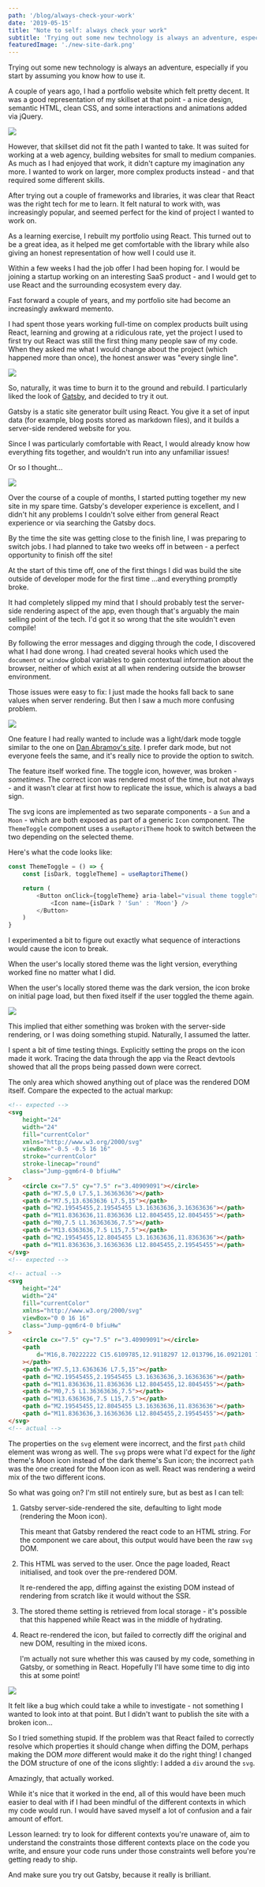 ```yaml
---
path: '/blog/always-check-your-work'
date: '2019-05-15'
title: "Note to self: always check your work"
subtitle: 'Trying out some new technology is always an adventure, especially if you start by assuming you know how to use it.'
featuredImage: './new-site-dark.png'
---
```


Trying out some new technology is always an adventure, especially if you start by assuming you know how to use it.

A couple of years ago, I had a portfolio website which felt pretty decent. It was a good representation of my skillset at that point - a nice design, semantic HTML, clean CSS, and some interactions and animations added via jQuery.

![](./old-site.png)

However, that skillset did not fit the path I wanted to take. It was suited for working at a web agency, building websites for small to medium companies. As much as I had enjoyed that work, it didn't capture my imagination any more. I wanted to work on larger, more complex products instead - and that required some different skills.

After trying out a couple of frameworks and libraries, it was clear that React was the right tech for me to learn. It felt natural to work with, was increasingly popular, and seemed perfect for the kind of project I wanted to work on.

As a learning exercise, I rebuilt my portfolio using React. This turned out to be a great idea, as it helped me get comfortable with the library while also giving an honest representation of how well I could use it.

Within a few weeks I had the job offer I had been hoping for. I would be joining a startup working on an interesting SaaS product - and I would get to use React and the surrounding ecosystem every day.

Fast forward a couple of years, and my portfolio site had become an increasingly awkward memento.

I had spent those years working full-time on complex products built using React, learning and growing at a ridiculous rate, yet the project I used to first try out React was still the first thing many people saw of my code. When they asked me what I would change about the project (which happened more than once), the honest answer was "every single line".

![](./fiery-sky.jpg)

So, naturally, it was time to burn it to the ground and rebuild. I particularly liked the look of [Gatsby](https://www.gatsbyjs.org/), and decided to try it out.

Gatsby is a static site generator built using React. You give it a set of input data (for example, blog posts stored as markdown files), and it builds a server-side rendered website for you.

Since I was particularly comfortable with React, I would already know how everything fits together, and wouldn't run into any unfamiliar issues!

Or so I thought...

![](./new-site-dark.png)

Over the course of a couple of months, I started putting together my new site in my spare time. Gatsby's developer experience is excellent, and I didn't hit any problems I couldn't solve either from general React experience or via searching the Gatsby docs.

By the time the site was getting close to the finish line, I was preparing to switch jobs. I had planned to take two weeks off in between - a perfect opportunity to finish off the site!

At the start of this time off, one of the first things I did was build the site outside of developer mode for the first time ...and everything promptly broke.

It had completely slipped my mind that I should probably test the server-side rendering aspect of the app, even though that's arguably the main selling point of the tech. I'd got it so wrong that the site wouldn't even compile!

By following the error messages and digging through the code, I discovered what I had done wrong. I had created several hooks which used the `document` or `window` global variables to gain contextual information about the browser, neither of which exist at all when rendering outside the browser environment.

Those issues were easy to fix: I just made the hooks fall back to sane values when server rendering. But then I saw a much more confusing problem.

![](./new-site-light.png)

One feature I had really wanted to include was a light/dark mode toggle similar to the one on [Dan Abramov's site](https://overreacted.io/). I prefer dark mode, but not everyone feels the same, and it's really nice to provide the option to switch.

The feature itself worked fine. The toggle icon, however, was broken - _sometimes_. The correct icon was rendered most of the time, but not always - and it wasn't clear at first how to replicate the issue, which is always a bad sign.

The svg icons are implemented as two separate components - a `Sun` and a `Moon` - which are both exposed as part of a generic `Icon` component. The `ThemeToggle` component uses a `useRaptoriTheme` hook to switch between the two depending on the selected theme.

Here's what the code looks like:

```javascript
const ThemeToggle = () => {
	const [isDark, toggleTheme] = useRaptoriTheme()

	return (
		<Button onClick={toggleTheme} aria-label="visual theme toggle">
			<Icon name={isDark ? 'Sun' : 'Moon'} />
		</Button>
	)
}
```

I experimented a bit to figure out exactly what sequence of interactions would cause the icon to break.

When the user's locally stored theme was the light version, everything worked fine no matter what I did.

When the user's locally stored theme was the dark version, the icon broke on initial page load, but then fixed itself if the user toggled the theme again.

![](./broken-icon.png)

This implied that either something was broken with the server-side rendering, or I was doing something stupid. Naturally, I assumed the latter.

I spent a bit of time testing things. Explicitly setting the props on the icon made it work. Tracing the data through the app via the React devtools showed that all the props being passed down were correct.

The only area which showed anything out of place was the rendered DOM itself. Compare the expected to the actual markup:

```html
<!-- expected -->
<svg
	height="24"
	width="24"
	fill="currentColor"
	xmlns="http://www.w3.org/2000/svg"
	viewBox="-0.5 -0.5 16 16"
	stroke="currentColor"
	stroke-linecap="round"
	class="Jump-gqm6r4-0 bfiuHw"
>
	<circle cx="7.5" cy="7.5" r="3.40909091"></circle>
	<path d="M7.5,0 L7.5,1.36363636"></path>
	<path d="M7.5,13.6363636 L7.5,15"></path>
	<path d="M2.19545455,2.19545455 L3.16363636,3.16363636"></path>
	<path d="M11.8363636,11.8363636 L12.8045455,12.8045455"></path>
	<path d="M0,7.5 L1.36363636,7.5"></path>
	<path d="M13.6363636,7.5 L15,7.5"></path>
	<path d="M2.19545455,12.8045455 L3.16363636,11.8363636"></path>
	<path d="M11.8363636,3.16363636 L12.8045455,2.19545455"></path>
</svg>
<!-- expected -->
```

```html
<!-- actual -->
<svg
	height="24"
	width="24"
	fill="currentColor"
	xmlns="http://www.w3.org/2000/svg"
	viewBox="0 0 16 16"
	class="Jump-gqm6r4-0 bfiuHw"
>
	<circle cx="7.5" cy="7.5" r="3.40909091"></circle>
	<path
		d="M16,8.70222222 C15.6109785,12.9118297 12.013796,16.0921201 7.78824575,15.9622829 C3.56269547,15.8324458 0.167554209,12.4373045 0.037717076,8.21175425 C-0.0921200574,3.98620398 3.08817031,0.389021531 7.29777778,0 C5.46698838,2.47684597 5.72378363,5.92040284 7.9016904,8.0983096 C10.0795972,10.2762164 13.523154,10.5330116 16,8.70222222 Z"
	></path>
	<path d="M7.5,13.6363636 L7.5,15"></path>
	<path d="M2.19545455,2.19545455 L3.16363636,3.16363636"></path>
	<path d="M11.8363636,11.8363636 L12.8045455,12.8045455"></path>
	<path d="M0,7.5 L1.36363636,7.5"></path>
	<path d="M13.6363636,7.5 L15,7.5"></path>
	<path d="M2.19545455,12.8045455 L3.16363636,11.8363636"></path>
	<path d="M11.8363636,3.16363636 L12.8045455,2.19545455"></path>
</svg>
<!-- actual -->
```

The properties on the `svg` element were incorrect, and the first `path` child element was wrong as well. The `svg` props were what I'd expect for the _light_ theme's Moon icon instead of the dark theme's Sun icon; the incorrect `path` was the one created for the Moon icon as well. React was rendering a weird mix of the two different icons.

So what was going on? I'm still not entirely sure, but as best as I can tell:

1.  Gatsby server-side-rendered the site, defaulting to light mode (rendering the Moon icon).

    This meant that Gatsby rendered the react code to an HTML string. For the component we care about, this output would have been the raw `svg` DOM.

1.  This HTML was served to the user. Once the page loaded, React initialised, and took over the pre-rendered DOM.

    It re-rendered the app, diffing against the existing DOM instead of rendering from scratch like it would without the SSR.

1.  The stored theme setting is retrieved from local storage - it's possible that this happened while React was in the middle of hydrating.
1.  React re-rendered the icon, but failed to correctly diff the original and new DOM, resulting in the mixed icons.

    I'm actually not sure whether this was caused by my code, something in Gatsby, or something in React. Hopefully I'll have some time to dig into this at some point!

![](./lightbulb.jpg)

It felt like a bug which could take a while to investigate - not something I wanted to look into at that point. But I didn't want to publish the site with a broken icon...

So I tried something stupid. If the problem was that React failed to correctly resolve which properties it should change when diffing the DOM, perhaps making the DOM _more_ different would make it do the right thing! I changed the DOM structure of one of the icons slightly: I added a `div` around the `svg`.

Amazingly, that actually worked.

While it's nice that it worked in the end, all of this would have been much easier to deal with if I had been mindful of the different contexts in which my code would run. I would have saved myself a lot of confusion and a fair amount of effort.

Lesson learned: try to look for different contexts you're unaware of, aim to understand the constraints those different contexts place on the code you write, and ensure your code runs under those constraints well before you're getting ready to ship.

And make sure you try out Gatsby, because it really is brilliant.
